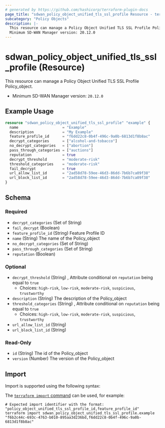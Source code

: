 ```yaml
---
# generated by https://github.com/hashicorp/terraform-plugin-docs
page_title: "sdwan_policy_object_unified_tls_ssl_profile Resource - terraform-provider-sdwan"
subcategory: "Policy Objects"
description: |-
  This resource can manage a Policy Object Unified TLS SSL Profile Policy_object.
  Minimum SD-WAN Manager version: 20.12.0
---
```


# sdwan_policy_object_unified_tls_ssl_profile (Resource)

This resource can manage a Policy Object Unified TLS SSL Profile Policy_object.
  - Minimum SD-WAN Manager version: `20.12.0`

## Example Usage

```terraform
resource "sdwan_policy_object_unified_tls_ssl_profile" "example" {
  name                    = "Example"
  description             = "My Example"
  feature_profile_id      = "f6dd22c8-0b4f-496c-9a0b-6813d1f8b8ac"
  decrypt_categories      = ["alcohol-and-tobacco"]
  no_decrypt_categories   = ["abortion"]
  pass_through_categories = ["auctions"]
  reputation              = true
  decrypt_threshold       = "moderate-risk"
  threshold_categories    = "moderate-risk"
  fail_decrypt            = true
  url_allow_list_id       = "2ad58d78-59ee-46d3-86dd-7b6b7ca09f38"
  url_block_list_id       = "2ad58d78-59ee-46d3-86dd-7b6b7ca09f38"
}
```

<!-- schema generated by tfplugindocs -->
## Schema

### Required

- `decrypt_categories` (Set of String)
- `fail_decrypt` (Boolean)
- `feature_profile_id` (String) Feature Profile ID
- `name` (String) The name of the Policy_object
- `no_decrypt_categories` (Set of String)
- `pass_through_categories` (Set of String)
- `reputation` (Boolean)

### Optional

- `decrypt_threshold` (String) , Attribute conditional on `reputation` being equal to `true`
  - Choices: `high-risk`, `low-risk`, `moderate-risk`, `suspicious`, `trustworthy`
- `description` (String) The description of the Policy_object
- `threshold_categories` (String) , Attribute conditional on `reputation` being equal to `true`
  - Choices: `high-risk`, `low-risk`, `moderate-risk`, `suspicious`, `trustworthy`
- `url_allow_list_id` (String)
- `url_block_list_id` (String)

### Read-Only

- `id` (String) The id of the Policy_object
- `version` (Number) The version of the Policy_object

## Import

Import is supported using the following syntax:

The [`terraform import` command](https://developer.hashicorp.com/terraform/cli/commands/import) can be used, for example:

```shell
# Expected import identifier with the format: "policy_object_unified_tls_ssl_profile_id,feature_profile_id"
terraform import sdwan_policy_object_unified_tls_ssl_profile.example "f6b2c44c-693c-4763-b010-895aa3d236bd,f6dd22c8-0b4f-496c-9a0b-6813d1f8b8ac"
```
